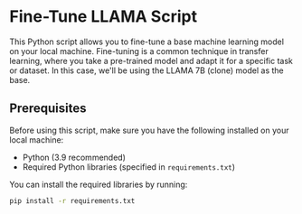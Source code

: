 # Fine-Tune LLAMA Script

This Python script allows you to fine-tune a base machine learning model on your local machine. 
Fine-tuning is a common technique in transfer learning, where you take a pre-trained model and adapt it for a specific task or dataset. 
In this case, we'll be using the LLAMA 7B (clone) model as the base.

## Prerequisites

Before using this script, make sure you have the following installed on your local machine:

- Python (3.9 recommended)
- Required Python libraries (specified in `requirements.txt`)

You can install the required libraries by running:

```bash
pip install -r requirements.txt
